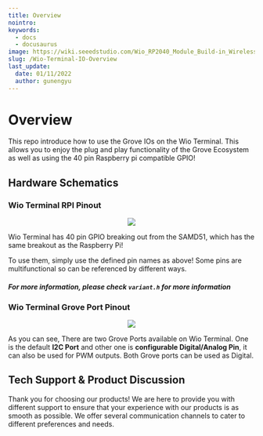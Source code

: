```yaml
---
title: Overview
nointro:
keywords:
  - docs
  - docusaurus
image: https://wiki.seeedstudio.com/Wio_RP2040_Module_Build-in_Wireless_2.4G/
slug: /Wio-Terminal-IO-Overview
last_update:
  date: 01/11/2022
  author: gunengyu
---
```

# Overview

This repo introduce how to use the Grove IOs on the Wio Terminal. This allows you to enjoy the plug and play functionality of the Grove Ecosystem as well as using the 40 pin Raspberry pi compatible GPIO!

## Hardware Schematics

### Wio Terminal RPI Pinout

<div align="center"><img src="https://files.seeedstudio.com/wiki/Wio-Terminal/img/WioT-Pinout.jpg" /></div>

Wio Terminal has 40 pin GPIO breaking out from the SAMD51, which has the same breakout as the Raspberry Pi!

To use them, simply use the defined pin names as above! Some pins are multifunctional so can be referenced by different ways.

#### *For more information, please check `variant.h` for more information*

### Wio Terminal Grove Port Pinout

<div align="center"><img width={400} src="https://files.seeedstudio.com/wiki/Wio-Terminal/img/Xnip2020-03-03_12-28-29.jpg" /></div>

As you can see, There are two Grove Ports available on Wio Terminal. One is the default **I2C Port** and other one is **configurable Digital/Analog Pin**, it can also be used for PWM outputs. Both Grove ports can be used as Digital.

## Tech Support & Product Discussion

Thank you for choosing our products! We are here to provide you with different support to ensure that your experience with our products is as smooth as possible. We offer several communication channels to cater to different preferences and needs.

<div class="button_tech_support_container">
<a href="https://forum.seeedstudio.com/" class="button_forum"></a> 
<a href="https://www.seeedstudio.com/contacts" class="button_email"></a>
</div>

<div class="button_tech_support_container">
<a href="https://discord.gg/eWkprNDMU7" class="button_discord"></a> 
<a href="https://github.com/Seeed-Studio/wiki-documents/discussions/69" class="button_discussion"></a>
</div>
